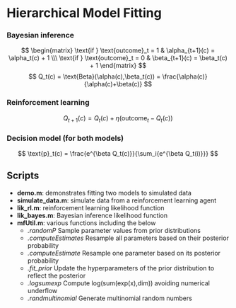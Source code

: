# Hierarchical Model Fitting

### Bayesian inference
$$ \begin{matrix} \text{if } \text{outcome}_t = 1 & \alpha_{t+1}(c) = \alpha_t(c) + 1 \\\ \text{if } \text{outcome}_t = 0 & \beta_{t+1}(c) = \beta_t(c) + 1 \end{matrix} $$
$$ Q_t(c) = \text{Beta}(\alpha(c),\beta_t(c)) = \frac{\alpha(c)}{\alpha(c)+\beta(c)} $$

### Reinforcement learning 

$$ Q_{t+1}(c) = Q_t(c) + \eta(\text{outcome}_t - Q_t(c)) $$

### Decision model (for both models)
$$ \text{p}_t(c) = \frac{e^{\beta Q_t(c)}}{\sum_i{e^{\beta Q_t(i)}}} $$

## Scripts
 - **demo.m**:   demonstrates fitting two models to simulated data
 - **simulate_data.m**:   simulate data from a reinforcement learning agent
 - **lik_rl.m**:          reinforcement learning likelihood function
 - **lik_bayes.m**:       Bayesian inference likelihood function
 - **mfUtil.m**:          various functions including the below
    - *.randomP*            Sample parameter values from prior distributions
    - *.computeEstimates*   Resample all parameters based on their posterior probability
    - *.computeEstimate*    Resample one parameter based on its posterior probability
    - *.fit_prior*          Update the hyperparameters of the prior distribution to reflect the posterior
    - *.logsumexp*          Compute log(sum(exp(x),dim)) avoiding numerical underflow
    - *.randmultinomial*    Generate multinomial random numbers

